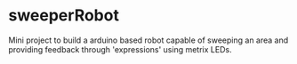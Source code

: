 # sweeperRobot
Mini project to build a arduino based robot capable of sweeping an area and providing feedback through 'expressions' using metrix LEDs. 
